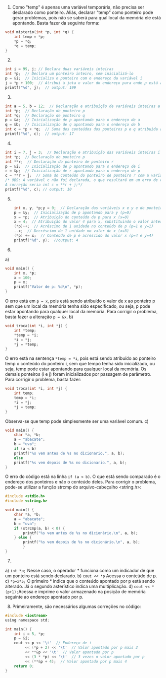 1) Como "temp" é apenas uma variável temporária, não precisa ser declarado como ponteiro. Aliás, declarar "temp" como ponteiro pode gerar problemas, pois não se saberá para qual local da memória ele está apontando. Basta fazer da seguinte forma:
```c
void misterio(int *p, int *q) {
	int temp = *p;
	*p = *q;
	*q = temp;
}
```
2) 
```c
int i = 99, j; // Declara duas variáveis inteiras
int *p;  // Declara um ponteiro inteiro, sem inicializá-lo
p = &i;  // Inicializa o ponteiro com o endereço da variável i
j = *p + 100;  // Atribui à jota o valor do endereço para onde p está apontando com o acréscimo de 100
printf("%d", j);  // output: 199
```
3) 
```c
int a = 5, b = 12;  // Declaração e atribuição de variáveis inteiras a e b
int *p;  // Declaração de ponteiro p
int *q;  // Declaração de ponteiro q
p = &a;  // Inicialização de p apontando para o endereço de a
q = &b;  // Inicialização de q apontando para o endereço de b
int c = *p + *q;  // Soma dos conteúdos dos ponteiros p e q atribuída à variável inteira c
printf("%d", c);  // output: 17
```
4) 
```c
int i = 7, j = 3;  // Declaração e atribuição das variáveis inteiras i e j
int *p;  // Declaração do ponteiro p
int **r;  // Declaração do ponteiro de ponteiro r
p = &i;  // Inicialização de p apontando para o endereço de i
r = &p;  // Inicialização de r apontando para o endereço de p
c = **r + j;  // Soma do conteúdo do ponteiro de ponteiro r com a variável j
/* OBS: A variável c não foi declarada, o que resultará em um erro de compilação
A correção seria int c = **r + j;*/
printf("%d", c); // output: 10
```
5) 
```c
    int x, y, *p;y = 0;  // Declaração das variáveis x e y e do ponteiro p
    p = &y;  // Inicialização de p apontando para y (p=0)
    x = *p;  // Atribuição do conteúdo de p para x (x=0)
    x = 4;  // Atribuição do valor 4 para x, substituindo o valor anterior (x=4)
    (*p)++;  // Acréscimo de 1 unidade no conteúdo de p (p=1 e y=1)
    --x;  // Decréscimo de 1 unidade no valor de x (x=3)
    (*p) += x;  // Conteúdo de p é acrescido do valor x (p=4 e y=4)
    printf("%d", y);  //output: 4
```
6) 
a)
```c
void main() {
    int x, *p;
    x = 100;
    p = x;
    printf("Valor de p: %d\n", *p);
}
```
O erro está em `p = x`, pois está sendo atribuído o valor de x ao ponteiro p sem que um local da memória tenha sido especificado, ou seja, p pode estar apontando para qualquer local da memória. Para corrigir o problema, basta fazer a alteração `p = &x`.
b)
```c
void troca(int *i, int *j) {
    int *temp;
    *temp = *i;
    *i = *j;
    *j = *temp;
}
```
O erro está na sentença `*temp = *i`, pois está sendo atribuído ao ponteiro temp o conteúdo do ponteiro i, sem que tempo tenha sido inicializado, ou seja, temp pode estar apontando para qualquer local da memória. Os demais ponteiros (i e j) foram inicializados por passagem de parâmetro. Para corrigir o problema, basta fazer:
```c
void troca(int *i, int *j) {
    int temp;
    temp = *i;
    *i = *j;
    *j = temp;
}
```
Observa-se que temp pode simplesmente ser uma variável comum.
c)
```c
void main() {
    char *a, *b;
    a = "abacate";
    b = "uva";
    if (a < b)
    printf("%s vem antes de %s no dicionario.", a, b);
    else
    printf("%s vem depois de %s no dicionario.", a, b);
}
```
O erro do código está na linha `if (a < b)`. O que está sendo comparado é o endereço dos ponteiros e não o conteúdo deles. Para corrigir o problema, pode-se utilizar a função strcmp do arquivo-cabeçalho <string.h>:
```c
#include <stdio.h>
#include <string.h>

void main() {
    char *a, *b;
    a = "abacate";
    b = "uva";
    if (strcmp(a, b) < 0) {
        printf("%s vem antes de %s no dicionário.\n", a, b);
    } else {
        printf("%s vem depois de %s no dicionário.\n", a, b);
        }
}
```
7)
a) `int *p;`
Nesse caso, o operador * funciona como um indicador de que um ponteiro está sendo declarado.
b) `cout << *p`
Acessa o conteúdo de p.
c) `*p=x*5;`
O primeiro * indica que o conteúdo apontado por p está sendo alterado. Já o segundo asterístico indica uma multiplicação.
d) `cout << *(p+1);`Acessa e imprime o valor armazenado na posição de memória seguinte ao endereço apontado por p.

8) Primeiramente, são necessários algumas correções no código:
```c
#include <iostream>
using namespace std;

int main() {
    int i = 5, *p;
    p = &i;
    cout << p << '\t'  // Endereço de i
         << (*p + 2) << '\t'  // Valor apontado por p mais 2
         << **&p << '\t'  // Valor apontado por p
         << (3 * *p) << '\t'  // 3 vezes o valor apontado por p
         << (**&p + 4);  // Valor apontado por p mais 4
    return 0;
}
```
